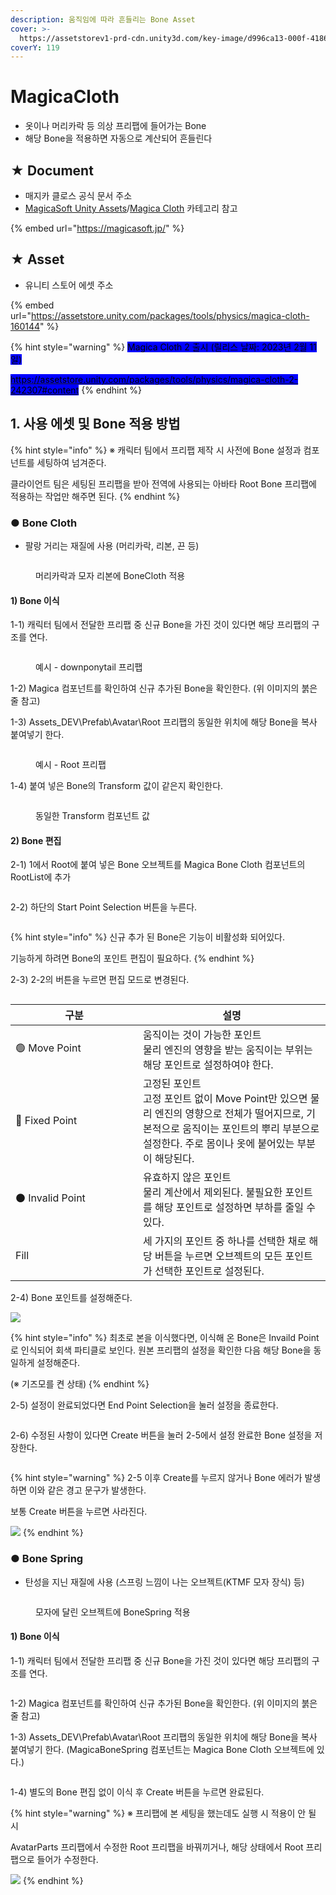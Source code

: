 ```yaml
---
description: 움직임에 따라 흔들리는 Bone Asset
cover: >-
  https://assetstorev1-prd-cdn.unity3d.com/key-image/d996ca13-000f-4186-8cd5-e28e6cd087bd.webp
coverY: 119
---
```


# MagicaCloth

* 옷이나 머리카락 등 의상 프리팹에 들어가는 Bone
* 해당 Bone을 적용하면 자동으로  계산되어 흔들린다

## ★ Document

* 매지카 클로스 공식 문서 주소
* [MagicaSoft Unity Assets](https://magicasoft.jp/unity3d/)/[Magica Cloth](https://magicasoft.jp/magica-cloth/) 카테고리 참고

{% embed url="https://magicasoft.jp/" %}

## ★ Asset

* 유니티 스토어 에셋 주소

{% embed url="https://assetstore.unity.com/packages/tools/physics/magica-cloth-160144" %}

{% hint style="warning" %}
<mark style="background-color:blue;">Magica Cloth 2 출시 (릴리스 날짜: 2023년 2월 11일)</mark>

[<mark style="background-color:blue;">https://assetstore.unity.com/packages/tools/physics/magica-cloth-2-242307#content</mark>](https://assetstore.unity.com/packages/tools/physics/magica-cloth-2-242307#content)
{% endhint %}



## 1. 사용 에셋 및 Bone 적용 방법

{% hint style="info" %}
※ 캐릭터 팀에서 프리팹 제작 시 사전에 Bone 설정과 컴포넌트를 세팅하여 넘겨준다.

클라이언트 팀은 세팅된 프리팹을 받아 전역에 사용되는 아바타 Root Bone 프리팹에 적용하는 작업만 해주면 된다.
{% endhint %}

### ● Bone Cloth

* 팔랑 거리는 재질에 사용 (머리카락, 리본, 끈 등)

<figure><img src="../../.gitbook/assets/BoneCloth.gif" alt=""><figcaption><p>머리카락과 모자 리본에 BoneCloth 적용</p></figcaption></figure>

#### 1) Bone 이식

1-1)  캐릭터 팀에서 전달한 프리팹 중 신규 Bone을 가진 것이 있다면 해당 프리팹의 구조를 연다.

<figure><img src="../../.gitbook/assets/image.png" alt=""><figcaption><p>예시 - downponytail 프리팹</p></figcaption></figure>

1-2) Magica 컴포넌트를 확인하여 신규 추가된 Bone을 확인한다. (위 이미지의 붉은줄 참고)

1-3) Assets\_DEV\Prefab\Avatar\Root 프리팹의 동일한 위치에 해당 Bone을 복사 붙여넣기 한다.&#x20;

<figure><img src="../../.gitbook/assets/image (1).png" alt=""><figcaption><p>예시 - Root 프리팹</p></figcaption></figure>

1-4) 붙여 넣은 Bone의 Transform 값이 같은지 확인한다.

<figure><img src="../../.gitbook/assets/image (2).png" alt=""><figcaption><p>동일한 Transform 컴포넌트 값</p></figcaption></figure>

#### 2) Bone 편집

2-1) 1에서 Root에 붙여 넣은 Bone 오브젝트를 Magica Bone Cloth 컴포넌트의 RootList에 추가

<figure><img src="../../.gitbook/assets/image (3).png" alt=""><figcaption></figcaption></figure>

2-2) 하단의  Start Point Selection 버튼을 누른다.

<figure><img src="../../.gitbook/assets/image (5).png" alt=""><figcaption></figcaption></figure>

{% hint style="info" %}
&#x20;신규 추가 된 Bone은 기능이 비활성화 되어있다.&#x20;

기능하게 하려면 Bone의 포인트 편집이 필요하다.
{% endhint %}

2-3) 2-2의 버튼을 누르면 편집 모드로 변경된다.&#x20;

<figure><img src="../../.gitbook/assets/image (6).png" alt=""><figcaption></figcaption></figure>

<table><thead><tr><th width="188">구분</th><th>설명</th></tr></thead><tbody><tr><td>🟢 Move Point</td><td>움직이는 것이 가능한 포인트<br>물리 엔진의 영향을 받는 움직이는 부위는 해당 포인트로 설정하여야 한다.</td></tr><tr><td>🔴 Fixed Point</td><td>고정된 포인트<br>고정 포인트 없이 Move Point만 있으면 물리 엔진의 영향으로 전체가 떨어지므로, 기본적으로 움직이는 포인트의 뿌리 부분으로 설정한다. 주로 몸이나 옷에 붙어있는 부분이 해당된다.</td></tr><tr><td>⚫ Invalid Point</td><td>유효하지 않은 포인트<br>물리 계산에서 제외된다. 불필요한 포인트를 해당 포인트로 설정하면 부하를 줄일 수 있다.</td></tr><tr><td>Fill</td><td>세 가지의 포인트 중 하나를 선택한 채로 해당 버튼을 누르면 오브젝트의 모든 포인트가 선택한 포인트로 설정된다.</td></tr></tbody></table>

2-4)  Bone 포인트를 설정해준다.

&#x20;![](<../../.gitbook/assets/image (7).png>)

{% hint style="info" %}
최초로 본을 이식했다면, 이식해 온 Bone은 Invaild Point로 인식되어 회색 파티클로 보인다. 원본 프리팹의 설정을 확인한 다음 해당 Bone을 동일하게 설정해준다.

(※ 기즈모를 켠 상태)
{% endhint %}

2-5) 설정이 완료되었다면 End Point Selection을 눌러 설정을 종료한다.

<figure><img src="../../.gitbook/assets/image (8).png" alt=""><figcaption></figcaption></figure>

2-6) 수정된 사항이 있다면 Create 버튼을 눌러 2-5에서 설정 완료한 Bone 설정을 저장한다.

<figure><img src="../../.gitbook/assets/image (9).png" alt=""><figcaption></figcaption></figure>

{% hint style="warning" %}
2-5 이후 Create를 누르지 않거나  Bone 에러가 발생하면 이와 같은 경고 문구가 발생한다.

보통 Create 버튼을 누르면 사라진다.

![](<../../.gitbook/assets/image (10).png>)
{% endhint %}



### ● Bone Spring

* 탄성을 지닌 재질에 사용 (스프링 느낌이 나는 오브젝트(KTMF 모자 장식) 등)

<figure><img src="../../.gitbook/assets/BoneSpring.gif" alt=""><figcaption><p>모자에 달린 오브젝트에 BoneSpring 적용</p></figcaption></figure>

#### 1) Bone 이식

1-1) 캐릭터 팀에서 전달한 프리팹 중 신규 Bone을 가진 것이 있다면 해당 프리팹의 구조를 연다.

<figure><img src="../../.gitbook/assets/image (11).png" alt=""><figcaption></figcaption></figure>

1-2) Magica 컴포넌트를 확인하여 신규 추가된 Bone을 확인한다. (위 이미지의 붉은줄 참고)

1-3) Assets\_DEV\Prefab\Avatar\Root 프리팹의 동일한 위치에 해당 Bone을 복사 붙여넣기 한다. (MagicaBoneSpring 컴포넌트는 Magica Bone Cloth 오브젝트에 있다.)

<figure><img src="../../.gitbook/assets/image (12).png" alt=""><figcaption></figcaption></figure>

1-4) 별도의 Bone 편집 없이 이식 후 Create 버튼을 누르면 완료된다.

{% hint style="warning" %}
※ 프리팹에 본 세팅을 했는데도 실행 시 적용이 안 될 시

AvatarParts 프리팹에서 수정한 Root 프리팹을 바꿔끼거나, 해당 상태에서 Root 프리팹으로 들어가 수정한다.

![](<../../.gitbook/assets/image (13).png>)
{% endhint %}
